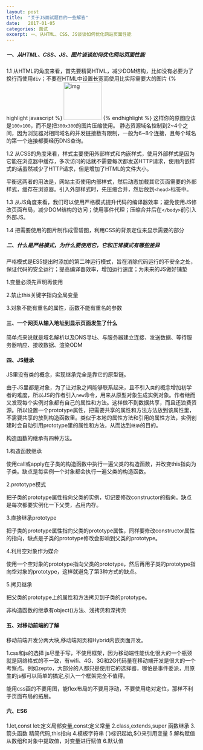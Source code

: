```yaml
---
layout: post
title:  "关于JS面试题目的一些解答"
date:   2017-01-05
categories: 面试
excerpt: 一、从HTML、CSS、JS谈谈如何优化网站页面性能
---
```


##### 一、从HTML、CSS、JS、图片谈谈如何优化网站页面性能
1.1 从HTML的角度来看，首先要精简HTML，减少DOM结构，比如没有必要为了换行而使用`div`；不要在HTML中设置长宽而使用比实际需要大的图片
{% highlight javascript %}
    <img width="100" height="100" src="img.jpg" alt="img" /> 
{% endhighlight %}
这样你的原图应该是`100x100`，而不是把`300x300`的图片压缩使用。
静态资源域名控制到2~4个之间，因为浏览器对相同域名的并发链接数有限制，一般为6~8个连接，且每个域名的第一个连接都要经历DNS查询。

1.2 从CSS的角度来看，样式主要使用外部样式和内嵌样式，使用外部样式是因为它能在浏览器中缓存，多次访问的话就不需要每次都发送HTTP请求，使用内嵌样式的话虽然减少了HTTP请求，但是增加了HTML的文件大小。

平衡这两者的用法是，网站主页使用内部样式，然后动态加载其它页面需要的外部样式，缓存在浏览器。引入外部样式时，先压缩合并，然后放到`<head>`标签中。

1.3 从JS角度来看，我们可以使用严格模式提升代码的编译器效率；避免使用JS修改页面布局，减少DOM结构的访问；使用事件代理；压缩合并后在`</body>`前引入外部JS。

1.4 把需要使用的图片制作成雪碧图，利用CSS的背景定位来显示需要的部分

##### 二、什么是严格模式，为什么要使用它，它和正常模式有哪些差异
严格模式是ES5提出时添加的第二种运行模式，旨在消除代码运行的不安全之处，保证代码的安全运行；提高编译器效率，增加运行速度；为未来的JS做好铺垫
       
1.变量必须先声明再使用

2.禁止this关键字指向全局变量

3.对象不能有重名的属性，函数不能有重名的参数

#### 三、一个网页从输入地址到显示页面发生了什么
简单点来说就是域名解析以及DNS寻址、与服务器建立连接、发送数据、等待服务器响应、接收数据、渲染ODM

#### 四、JS继承
JS里没有类的概念，实现继承完全是靠它的原型链。

由于JS里都是对象，为了让对象之间能够联系起来，且不引入`类`的概念增加初学者的难度，所以JS的作者引入`new`命令，用来从原型对象生成实例对象。作者继而又发现每个实例对象都有自己的属性和方法。这样做不到数据共享，而且还浪费资源。所以设置一个prototype属性，把需要共享的属性和方法方法放到该属性里，不需要共享的放到构造函数里。类似于本地的属性方法和引用的属性方法，实例创建时会自动引用prototype里的属性和方法，从而达到`继承`的目的。

构造函数的继承有四种方法。

1.构造函数继承

使用call或apply在子类的构造函数中执行一遍父类的构造函数，并改变this指向为子类。缺点是每实例一个对象都会执行一遍父类的构造函数。

2.prototype模式

把子类的prototype属性指向父类的实例，切记要修改constructor的指向。缺点是每次都要实例化一下父类，占用内存。

3.直接继承prototype

把子类的prototype属性指向父类的prototype属性，同样要修改constructor属性的指向，缺点是子类的prototype修改会影响到父类的prototype。

4.利用空对象作为媒介

使用一个空对象的prototype指向父类的prototype，然后再用子类的prototype指向空对象的prototype，这样就避免了第3种方式的缺点。

5.拷贝继承

把父类的prototype上的属性和方法拷贝到子类的prototype。

非构造函数的继承有object()方法、浅拷贝和深拷贝

#### 五、对移动前端的了解
移动前端开发分两大块,移动端网页和Hybrid内嵌页面开发。

1.css和js的选择
js尽量手写，不使用框架，因为移动端性能优化很大的一个瓶颈就是网络格式的不一致，有wifi、4G、3G和2G代码量在移动端开发是很大的一个考察点。例如zepto，大部分的人都只是使用它的选择器，哪怕是事件委派，用原生的js都可以简单的搞定,引入一个框架完全不值得。

能用css画的不要用图，能flex布局的不要用浮动，不要使用绝对定位，那样不利于页面布局的拓展。

#### 六、ES6

1.let,const
let:定义局部变量,const:定义常量
2.class,extends,super
函数继承
3.箭头函数
精简代码,this指向
4.模板字符串
(`)标识起始,${}来引用变量
5.解构赋值
从数组和对象中提取值，对变量进行赋值
6.默认值